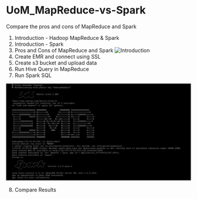 # UoM_MapReduce-vs-Spark
Compare the pros and cons of MapReduce and Spark

1. Introduction - Hadoop MapReduce & Spark
2. Introduction - Spark
3. Pros and Cons of MapReduce and Spark
![Introduction](https://www.youtube.com/watch?v=22optzdNZGs)
5. Create EMR and connect using SSL
6. Create s3 bucket and upload data
7. Run Hive Query in MapReduce
8. Run Spark SQL

![Connect to Spark](https://github.com/sampaththushara/UoM_MapReduce-vs-Spark/blob/main/Spark/connecttospark.JPG)

8. Compare Results


